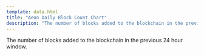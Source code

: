 ```yaml
---
template: data.html
title: "Aeon Daily Block Count Chart"
description: "The number of blocks added to the blockchain in the previous 24 hour window."
---
```

The number of blocks added to the blockchain in the previous 24 hour window.
